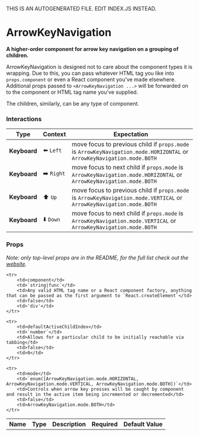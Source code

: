 THIS IS AN AUTOGENERATED FILE. EDIT INDEX.JS INSTEAD.

# ArrowKeyNavigation
__A higher-order component for arrow key navigation on a grouping of children.__

ArrowKeyNavigation is designed not to care about the component types it is wrapping. Due to this, you can pass
whatever HTML tag you like into `props.component` or even a React component you've made elsewhere. Additional
props passed to `<ArrowKeyNavigation ...>` will be forwarded on to the component or HTML tag name you've supplied.

The children, similarly, can be any type of component.

### Interactions

Type | Context | Expectation
---- | ------- | -----------
__Keyboard__ | ⬅️ `Left` | move focus to previous child if `props.mode` is `ArrowKeyNavigation.mode.HORIZONTAL` or `ArrowKeyNavigation.mode.BOTH`
__Keyboard__ | ➡️ `Right` | move focus to next child if `props.mode` is `ArrowKeyNavigation.mode.HORIZONTAL` or `ArrowKeyNavigation.mode.BOTH`
__Keyboard__ | ⬆️ `Up` | move focus to previous child if `props.mode` is `ArrowKeyNavigation.mode.VERTICAL` or `ArrowKeyNavigation.mode.BOTH`
__Keyboard__ | ⬇️ `Down` | move focus to next child if `props.mode` is `ArrowKeyNavigation.mode.VERTICAL` or `ArrowKeyNavigation.mode.BOTH`

### Props

_Note: only top-level props are in the README, for the full list check out the [website](http://boundless.js.org/ArrowKeyNavigation#props)._

<table>
    <tr>
        <th>Name</th>
        <th>Type</th>
        <th>Description</th>
        <th>Required</th>
        <th>Default Value</th>
    </tr>
    
    <tr>
        <td>component</td>
        <td>`string|func`</td>
        <td>Any valid HTML tag name or a React component factory, anything that can be passed as the first argument to `React.createElement`</td>
        <td>false</td>
        <td>'div'</td>
    </tr>
    
    <tr>
        <td>defaultActiveChildIndex</td>
        <td>`number`</td>
        <td>Allows for a particular child to be initially reachable via tabbing</td>
        <td>false</td>
        <td>0</td>
    </tr>
    
    <tr>
        <td>mode</td>
        <td>`enum([ArrowKeyNavigation.mode.HORIZONTAL, ArrowKeyNavigation.mode.VERTICAL, ArrowKeyNavigation.mode.BOTH])`</td>
        <td>Controls when arrow key presses will be caught by component and result in the active item being incremented or decremented</td>
        <td>false</td>
        <td>ArrowKeyNavigation.mode.BOTH</td>
    </tr>
    
</table>
